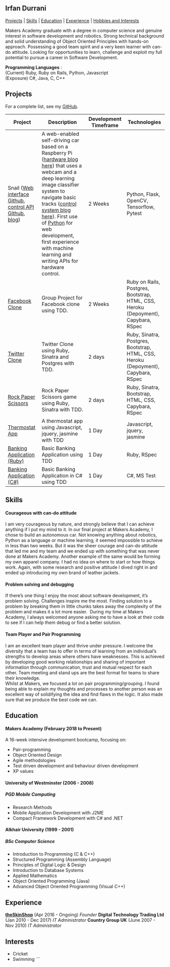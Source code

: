 ## Irfan Durrani

[Projects](#projects) | [Skills](#skills) | [Education](#education) | [Experience](#experience) | [Hobbies and Interests](#interests)

Makers Academy graduate with a degree in computer science and genuine interest in software development and robotics. Strong technical background and solid understanding of Object Oriented Principles with hands-on approach. Possessing a good team spirit and a very keen learner with can-do attitude. Looking for opportunities to learn, challenge and exploit my full potential to pursue a career in Software Development.

**Programming Languages** :   
(Current) Ruby, Ruby on Rails, Python, Javascript   
(Exposure) C#, Java, C, C++

## Projects

For a complete list, see my [GitHub](https://github.com/durranee).

| Project   | Description | Development Timeframe | Technologies |
|---        |---         |---         |---           |
| Snail ([Web interface Github](https://github.com/snAIl-ML/snail_ML_server), [control API Github](https://github.com/snAIl-ML/snail-ML), [blog](https://medium.com/team-snail))| A web-enabled self-driving car based on a Raspberry Pi ([hardware blog here](https://medium.com/team-snail/building-self-driving-car-step-1-build-the-car-itself-hardware-only-e3f19e37773a)) that uses a webcam and a deep learning image classifier system to navigate basic tracks ([control system blog here](https://medium.com/team-snail/day-4-re-training-an-image-classifier-with-transfer-learning-b5c28cdd3496)). First use of [Python](https://www.python.org/) for web development, first experience with machine learning and writing APIs for hardware control.| 2 Weeks | Python, Flask, OpenCV, Tensorflow, Pytest |
|[Facebook Clone](https://github.com/Byte4/acebook-byte4) | Group Project for Facebook clone using TDD. | 2 Weeks | Ruby on Rails, Postgres, Bootstrap, HTML, CSS, Heroku (Depoyment), Capybara, RSpec |  
|[Twitter Clone](https://github.com/durranee/chitter-challenge) | Twitter Clone using Ruby, Sinatra and Postgres with TDD. | 2 days | Ruby, Sinatra, Postgres, Bootstrap, HTML, CSS,  Heroku (Depoyment), Capybara, RSpec |  
|[Rock Paper Scissors](https://github.com/durranee/rps-challenge) | Rock Paper Scissors game using Ruby, Sinatra with TDD. | 2 days | Ruby, Sinatra, Bootstrap, HTML, CSS, Capybara, RSpec |
|[Thermostat App](https://github.com/durranee/thermostat-challenge) | A thermostat app using Javascript, jquery, jasmine with TDD | 1 Day | Javascript, jquery, jasmine |
|[Banking Application (Ruby)](https://github.com/durranee/bank-tech-test) | Basic Banking Application using TDD | 1 Day | Ruby, RSpec |  
|[Banking Application (C#)](https://github.com/durranee/bank-account-tech-test-CSharp) | Basic Banking Application in C# using TDD | 1 Day | C#, MS Test |

## Skills

#### Courageous with can-do attitude
I am very courageous by nature, and strongly believe that I can achieve anything if I put my mind to it. In our final project at Makers Academy, I chose to build an autonomous car. Not knowing anything about robotics, Python as a language or machine learning; it seemed impossible to achieve in less than two weeks. But it was the sheer courage and can-do attitude that led me and my team and we ended up with something that was never done at Makers Academy. Another example of the same would be forming my own apparel company. I had no idea on where to start or how things work. Again, with some research and positive attitude I dived right in and ended up introducing my own brand of leather jackets.

#### Problem solving and debugging
If there’s one thing I enjoy the most about software development, it’s problem solving. Challenges inspire me the most. Finding solution to a problem by breaking them in little chunks takes away the complexity of the problem and makes it a lot more easier. 
During my time at Makers Academy, I always welcomed anyone asking me to have a look at their code to see if I can help them debug or find a better solution.

#### Team Player and Pair Programming
I am an excellent team player and thrive under pressure. I welcome the diversity that a team has to offer in terms of learning from an individual’s strengths to develop areas where others have weaknesses.
This is achieved by developing good working relationships and sharing of important information through communication, trust and mutual respect for each other. Team meeting and stand ups are the best format for teams to share their knowledge.   
Whilst at Makers, we focused a lot on pair programming/grouping. I found being able to explain my thoughts and processes to another person was an excellent way of solidifying the idea and find flaws in the logic. It also made sure that we produce the best code we can.

## Education

#### Makers Academy (February 2018 to Present)

A 16-week intensive development bootcamp, focusing on:

* Pair-programming
* Object Oriented Design
* Agile methodologies
* Test driven development and behaviour driven development
* XP values

#### University of Westminster (2006 - 2008)
##### PGD Mobile Computing
- Research Methods
- Mobile Application Development with J2ME
- Compact Framework Development with C# and .NET

#### Alkhair University (1999 - 2001)
##### BSc Computer Science
- Introduction to Programming (C & C++)
- Structured Programming (Assembly Language)
- Principles of Digital Logic & Design
- Introduction to Database Systems
- Applied Mathematics
- Object Oriented Programming (Java)
- Advanced Object Oriented Programming (Visual C++)

## Experience

[**theSkinShop**](http://the-skinshop.co.uk) (Apr 2016 - Ongoing)
*Founder*
**Digital Technology Trading Ltd** (Jan 2010 - Dec 2017)
*IT Administrator*
**Country Group UK** (June 2007 - Nov 2010)
*IT Administrator*

## Interests

- Cricket
- Swimming
˜ˆ
